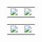 <table style="border:hidden;" border="0" cellspacing="0" cellpadding="0">
    <tr>
        <td>
            <img src="https://github-readme-stats.vercel.app/api/top-langs/?username=m-shahrestani"/>
        </td>
        <td>
            <img src="https://github-readme-stats.vercel.app/api?username=m-shahrestani"/>
        </td>
    </tr>
</table>

<table style="border:hidden;" border="0" cellspacing="0" cellpadding="0">
    <tr>
        <td>
            <img src="https://github-readme-stats.vercel.app/api?username=m-shahrestani&theme=dracula&show_icons=true&count_private=true&hide_border=true"/>
        </td>
        <td>
            <img src="https://github-readme-stats.vercel.app/api/top-langs/?username=m-shahrestani&layout=compact&hide_border=true&theme=dracula&langs_count=9"/>
        </td>
    </tr>
</table>
